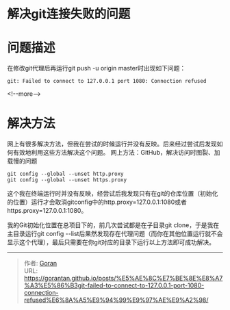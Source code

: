 # 解决git连接失败的问题






# 问题描述

在修改git代理后再运行git push -u origin master时出现如下问题：

```
git: Failed to connect to 127.0.0.1 port 1080: Connection refused
```

&lt;!--more--&gt;

# 解决方法

网上有很多解决方法，但我在尝试的时候运行并没有反映。后来经过尝试后发现如何有效地利用这些方法解决这个问题。
网上方法：GitHub，解决访问时图裂、加载慢的问题

```
git config --global --unset http.proxy  
git config --global --unset https.proxy
```

这个我在终端运行时并没有反映，经尝试后我发现只有在git的仓库位置（初始化的位置）运行才会取消gitconfig中的http.proxy=127.0.0.1:1080或者https.proxy=127.0.0.1:1080。

我的Git初始化位置在总项目下的，前几次尝试都是在子目录git clone，于是我在主目录运行git config --list后果然发现存在代理问题（而你在其他位置运行就不会显示这个代理），最后只需要在你git对应的目录下运行以上方法即可成功解决。



---

> 作者: [Goran](https://github.com/GoranTan)  
> URL: https://gorantan.github.io/posts/%E5%AE%8C%E7%BE%8E%E8%A7%A3%E5%86%B3git-failed-to-connect-to-127.0.0.1-port-1080-connection-refused%E6%8A%A5%E9%94%99%E9%97%AE%E9%A2%98/  

